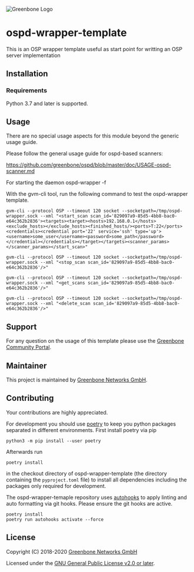 ![Greenbone Logo](https://www.greenbone.net/wp-content/uploads/gb_logo_resilience_horizontal.png)

# ospd-wrapper-template

This is an OSP wrapper template useful as start point for writting an OSP server implementation

## Installation

### Requirements

Python 3.7 and later is supported.

## Usage

There are no special usage aspects for this module beyond the generic usage
guide.

Please follow the general usage guide for ospd-based scanners:

  <https://github.com/greenbone/ospd/blob/master/doc/USAGE-ospd-scanner.md>

For starting the daemon
    ospd-wrapper -f

With the gvm-cli tool, run the following command to test the ospd-wrapper template.

    gvm-cli --protocol OSP --timeout 120 socket --socketpath=/tmp/ospd-wrapper.sock --xml "<start_scan scan_id='829097a9-85d5-4bb8-bac0-e64c362b2836'><targets><target><hosts>192.168.0.1</hosts><exclude_hosts></exclude_hosts><finished_hosts/><ports>T:22</ports><credentials><credential port='22' service='ssh' type='up'><username>some_user</username><password>some_path</password></credential></credentials></target></targets><scanner_params></scanner_params></start_scan>"

    gvm-cli --protocol OSP --timeout 120 socket --socketpath=/tmp/ospd-wrapper.sock --xml "<stop_scan scan_id='829097a9-85d5-4bb8-bac0-e64c362b2836'/>"

    gvm-cli --protocol OSP --timeout 120 socket --socketpath=/tmp/ospd-wrapper.sock --xml "<get_scans scan_id='829097a9-85d5-4bb8-bac0-e64c362b2836'/>"

    gvm-cli --protocol OSP --timeout 120 socket --socketpath=/tmp/ospd-wrapper.sock --xml "<delete_scan scan_id='829097a9-85d5-4bb8-bac0-e64c362b2836'/>"

## Support

For any question on the usage of this template please use the [Greenbone
Community Portal](https://community.greenbone.net/c/gse).

## Maintainer

This project is maintained by [Greenbone Networks
GmbH](https://www.greenbone.net/).

## Contributing

Your contributions are highly appreciated.

For development you should use [poetry](https://python-poetry.org)
to keep you python packages separated in different environments. First install
poetry via pip

    python3 -m pip install --user poetry

Afterwards run

    poetry install

in the checkout directory of ospd-wrapper-template (the directory containing the
`pyproject.toml` file) to install all dependencies including the packages only
required for development.

The ospd-wrapper-temaple repository uses [autohooks](https://github.com/greenbone/autohooks)
to apply linting and auto formatting via git hooks. Please ensure the git hooks
are active.

    poetry install
    poetry run autohooks activate --force

## License

Copyright (C) 2018-2020 [Greenbone Networks GmbH](https://www.greenbone.net/)

Licensed under the [GNU General Public License v2.0 or later](COPYING).
